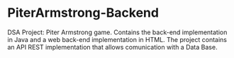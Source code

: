 # PiterArmstrong-Backend
DSA Project: Piter Armstrong game. Contains the back-end implementation in Java and a web back-end implementation in HTML. The project contains an API REST implementation that allows comunication with a Data Base.
